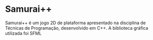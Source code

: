 # Samurai++
Samurai++ é um jogo 2D de plataforma apresentado na disciplina de Técnicas de Programação, desenvolvido em C++. A biblioteca gráfica utilizada foi SFML
